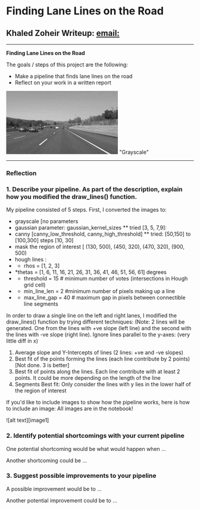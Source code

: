 # **Finding Lane Lines on the Road**

## Khaled Zoheir Writeup: [email:](mailto:khaled.zoheir.kz@gmail.com)

---

**Finding Lane Lines on the Road**

The goals / steps of this project are the following:
* Make a pipeline that finds lane lines on the road
* Reflect on your work in a written report


[//]: # (Image References)
![GrayScaleImage](./examples/grayscale.jpg) "Grayscale"

---

### Reflection

### 1. Describe your pipeline. As part of the description, explain how you modified the draw_lines() function.

My pipeline consisted of 5 steps. First, I converted the images to:
* grayscale [no parameters
* gaussian parameter: gaussian_kernel_sizes
** tried [3, 5, 7,9]:
* canny [canny_low_threshold, canny_high_threshold]
** tried: [50,150] to [100,300] steps [10, 30]
* mask the region of interest [ (130, 500), (450, 320), (470, 320), (900, 500)
* hough lines :
* * rhos = [1, 2, 3]
* *thetas = [1, 6, 11, 16, 21, 26, 31, 36, 41, 46, 51, 56, 61] degrees
* * threshold = 15 # minimum number of votes (intersections in Hough grid cell)
* * min_line_len = 2 #minimum number of pixels making up a line
* * max_line_gap = 40 # maximum gap in pixels between connectible line segments

In order to draw a single line on the left and right lanes, I modified the draw_lines() function by trying different techniques:
(Note: 2 lines will be generated. One from the lines with +ve slope (left line) and the second with the lines with -ve slope (right line). Ignore lines parallel to the y-axes: (very little diff in x)
1. Average slope and Y-Intercepts of lines (2 lines: +ve and -ve slopes)
2. Best fit of the points forming the lines (each line contribute by 2 points) [Not done. 3 is better]
3. Best fit of points along the lines. Each line contribute with at least 2 points. It could be more depending on the length of the line
4. Segments Best fit: Only consider the lines with y lies in the lower half of the region of interest

If you'd like to include images to show how the pipeline works, here is how to include an image:
All images are in the notebook!

![alt text][image1]


### 2. Identify potential shortcomings with your current pipeline


One potential shortcoming would be what would happen when ...

Another shortcoming could be ...


### 3. Suggest possible improvements to your pipeline

A possible improvement would be to ...

Another potential improvement could be to ...
